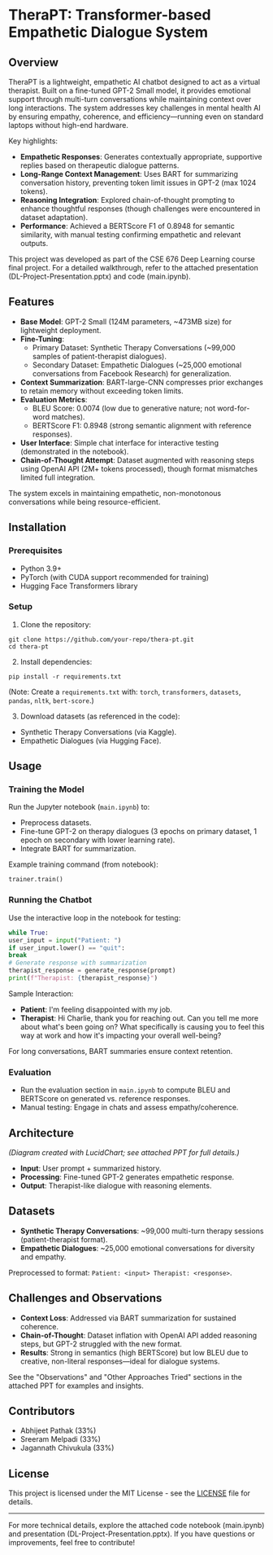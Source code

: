 # TheraPT: Transformer-based Empathetic Dialogue System

## Overview

TheraPT is a lightweight, empathetic AI chatbot designed to act as a virtual therapist. Built on a fine-tuned GPT-2 Small model, it provides emotional support through multi-turn conversations while maintaining context over long interactions. The system addresses key challenges in mental health AI by ensuring empathy, coherence, and efficiency—running even on standard laptops without high-end hardware.

Key highlights:
- **Empathetic Responses**: Generates contextually appropriate, supportive replies based on therapeutic dialogue patterns.
- **Long-Range Context Management**: Uses BART for summarizing conversation history, preventing token limit issues in GPT-2 (max 1024 tokens).
- **Reasoning Integration**: Explored chain-of-thought prompting to enhance thoughtful responses (though challenges were encountered in dataset adaptation).
- **Performance**: Achieved a BERTScore F1 of 0.8948 for semantic similarity, with manual testing confirming empathetic and relevant outputs.

This project was developed as part of the CSE 676 Deep Learning course final project. For a detailed walkthrough, refer to the attached presentation (DL-Project-Presentation.pptx) and code (main.ipynb).

## Features

- **Base Model**: GPT-2 Small (124M parameters, ~473MB size) for lightweight deployment.
- **Fine-Tuning**:
  - Primary Dataset: Synthetic Therapy Conversations (~99,000 samples of patient-therapist dialogues).
  - Secondary Dataset: Empathetic Dialogues (~25,000 emotional conversations from Facebook Research) for generalization.
- **Context Summarization**: BART-large-CNN compresses prior exchanges to retain memory without exceeding token limits.
- **Evaluation Metrics**:
  - BLEU Score: 0.0074 (low due to generative nature; not word-for-word matches).
  - BERTScore F1: 0.8948 (strong semantic alignment with reference responses).
- **User Interface**: Simple chat interface for interactive testing (demonstrated in the notebook).
- **Chain-of-Thought Attempt**: Dataset augmented with reasoning steps using OpenAI API (2M+ tokens processed), though format mismatches limited full integration.

The system excels in maintaining empathetic, non-monotonous conversations while being resource-efficient.

## Installation

### Prerequisites
- Python 3.9+
- PyTorch (with CUDA support recommended for training)
- Hugging Face Transformers library

### Setup
1. Clone the repository:

```
git clone https://github.com/your-repo/thera-pt.git
cd thera-pt
```

2. Install dependencies:

```
pip install -r requirements.txt

```

(Note: Create a `requirements.txt` with: `torch`, `transformers`, `datasets`, `pandas`, `nltk`, `bert-score`.)

3. Download datasets (as referenced in the code):
- Synthetic Therapy Conversations (via Kaggle).
- Empathetic Dialogues (via Hugging Face).

## Usage

### Training the Model
Run the Jupyter notebook (`main.ipynb`) to:
- Preprocess datasets.
- Fine-tune GPT-2 on therapy dialogues (3 epochs on primary dataset, 1 epoch on secondary with lower learning rate).
- Integrate BART for summarization.

Example training command (from notebook):

```
trainer.train()
```


### Running the Chatbot
Use the interactive loop in the notebook for testing:

```python
while True:
user_input = input("Patient: ")
if user_input.lower() == "quit":
break
# Generate response with summarization
therapist_response = generate_response(prompt)
print(f"Therapist: {therapist_response}")

```


Sample Interaction:
- **Patient**: I'm feeling disappointed with my job.
- **Therapist**: Hi Charlie, thank you for reaching out. Can you tell me more about what's been going on? What specifically is causing you to feel this way at work and how it's impacting your overall well-being?

For long conversations, BART summaries ensure context retention.

### Evaluation
- Run the evaluation section in `main.ipynb` to compute BLEU and BERTScore on generated vs. reference responses.
- Manual testing: Engage in chats and assess empathy/coherence.

## Architecture

*(Diagram created with LucidChart; see attached PPT for full details.)*

- **Input**: User prompt + summarized history.
- **Processing**: Fine-tuned GPT-2 generates empathetic response.
- **Output**: Therapist-like dialogue with reasoning elements.

## Datasets

- **Synthetic Therapy Conversations**: ~99,000 multi-turn therapy sessions (patient-therapist format).
- **Empathetic Dialogues**: ~25,000 emotional conversations for diversity and empathy.

Preprocessed to format: `Patient: <input> Therapist: <response>`.

## Challenges and Observations

- **Context Loss**: Addressed via BART summarization for sustained coherence.
- **Chain-of-Thought**: Dataset inflation with OpenAI API added reasoning steps, but GPT-2 struggled with the new format.
- **Results**: Strong in semantics (high BERTScore) but low BLEU due to creative, non-literal responses—ideal for dialogue systems.

See the "Observations" and "Other Approaches Tried" sections in the attached PPT for examples and insights.

## Contributors

- Abhijeet Pathak (33%)
- Sreeram Melpadi (33%)
- Jagannath Chivukula (33%)

## License

This project is licensed under the MIT License - see the [LICENSE](LICENSE) file for details.

***

For more technical details, explore the attached code notebook (main.ipynb) and presentation (DL-Project-Presentation.pptx). If you have questions or improvements, feel free to contribute!
